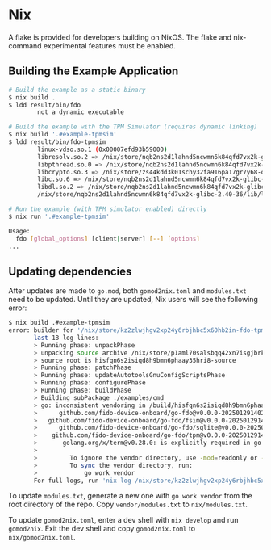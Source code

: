 # Nix

A flake is provided for developers building on NixOS. The flake and nix-command experimental features must be enabled.

## Building the Example Application

```sh
# Build the example as a static binary
$ nix build .
$ ldd result/bin/fdo
        not a dynamic executable

# Build the example with the TPM Simulator (requires dynamic linking)
$ nix build '.#example-tpmsim'
$ ldd result/bin/fdo-tpmsim
        linux-vdso.so.1 (0x00007efd93b59000)
        libresolv.so.2 => /nix/store/nqb2ns2d1lahnd5ncwmn6k84qfd7vx2k-glibc-2.40-36/lib/libresolv.so.2 (0x00007efd93b42000)
        libpthread.so.0 => /nix/store/nqb2ns2d1lahnd5ncwmn6k84qfd7vx2k-glibc-2.40-36/lib/libpthread.so.0 (0x00007efd93b3d000)
        libcrypto.so.3 => /nix/store/zs44kdd3k01schy32fa916pa17gr7y68-openssl-3.3.2/lib/libcrypto.so.3 (0x00007efd93400000)
        libc.so.6 => /nix/store/nqb2ns2d1lahnd5ncwmn6k84qfd7vx2k-glibc-2.40-36/lib/libc.so.6 (0x00007efd93207000)
        libdl.so.2 => /nix/store/nqb2ns2d1lahnd5ncwmn6k84qfd7vx2k-glibc-2.40-36/lib/libdl.so.2 (0x00007efd93b36000)
        /nix/store/nqb2ns2d1lahnd5ncwmn6k84qfd7vx2k-glibc-2.40-36/lib/ld-linux-x86-64.so.2 => /nix/store/nqb2ns2d1lahnd5ncwmn6k84qfd7vx2k-glibc-2.40-36/lib64/ld-linux-x86-64.so.2 (0x00007efd93b5b000)

# Run the example (with TPM simulator enabled) directly
$ nix run '.#example-tpmsim'

Usage:
  fdo [global_options] [client|server] [--] [options]
...
```

## Updating dependencies

After updates are made to `go.mod`, both `gomod2nix.toml` and `modules.txt` need to be updated. Until they are updated, Nix users will see the following error:

```sh
$ nix build .#example-tpmsim
error: builder for '/nix/store/kz2zlwjhgv2xp24y6rbjhbc5x60hb2in-fdo-tpmsim.drv' failed with exit code 1;
       last 18 log lines:
       > Running phase: unpackPhase
       > unpacking source archive /nix/store/p1aml70salsbqq42xn7isgjbrks8zmx9-hisfqn6s2isiqd8h9bmn6phaay35hri8-source
       > source root is hisfqn6s2isiqd8h9bmn6phaay35hri8-source
       > Running phase: patchPhase
       > Running phase: updateAutotoolsGnuConfigScriptsPhase
       > Running phase: configurePhase
       > Running phase: buildPhase
       > Building subPackage ./examples/cmd
       > go: inconsistent vendoring in /build/hisfqn6s2isiqd8h9bmn6phaay35hri8-source:
       >      github.com/fido-device-onboard/go-fdo@v0.0.0-20250129140218-bb17959de676: is explicitly required in go.mod, but not marked as explicit in vendor/modules.txt
       >   github.com/fido-device-onboard/go-fdo/fsim@v0.0.0-20250129140218-bb17959de676: is explicitly required in go.mod, but not marked as explicit in vendor/modules.txt
       >      github.com/fido-device-onboard/go-fdo/sqlite@v0.0.0-20250129140218-bb17959de676: is explicitly required in go.mod, but not marked as explicit in vendor/modules.txt
       >    github.com/fido-device-onboard/go-fdo/tpm@v0.0.0-20250129140218-bb17959de676: is explicitly required in go.mod, but not marked as explicit in vendor/modules.txt
       >       golang.org/x/term@v0.28.0: is explicitly required in go.mod, but not marked as explicit in vendor/modules.txt
       >
       >         To ignore the vendor directory, use -mod=readonly or -mod=mod.
       >         To sync the vendor directory, run:
       >             go work vendor
       For full logs, run 'nix log /nix/store/kz2zlwjhgv2xp24y6rbjhbc5x60hb2in-fdo-tpmsim.drv'.
```

To update `modules.txt`, generate a new one with `go work vendor` from the root directory of the repo. Copy `vendor/modules.txt` to `nix/modules.txt`.

To update `gomod2nix.toml`, enter a dev shell with `nix develop` and run `gomod2nix`. Exit the dev shell and copy `gomod2nix.toml` to `nix/gomod2nix.toml`.
